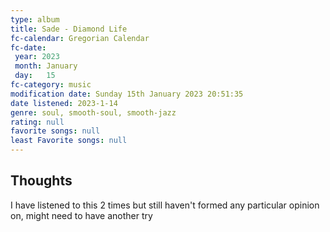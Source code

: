 ```yaml
---
type: album 
title: Sade - Diamond Life
fc-calendar: Gregorian Calendar
fc-date: 
 year: 2023
 month: January
 day:   15
fc-category: music
modification date: Sunday 15th January 2023 20:51:35
date listened: 2023-1-14 
genre: soul, smooth-soul, smooth-jazz
rating: null
favorite songs: null
least Favorite songs: null
---
```

## Thoughts

I have listened to this 2 times but still haven't formed any particular opinion on, might need to have another try 